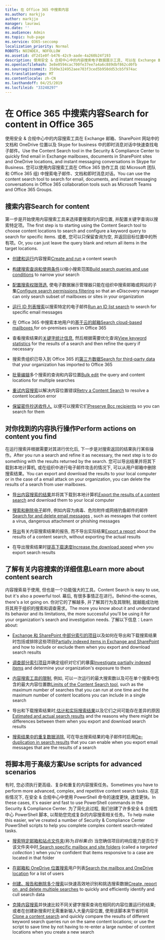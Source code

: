 ```yaml
---
title: 在 Office 365 中搜索内容
ms.author: markjjo
author: markjjo
manager: laurawi
ms.date: ''
ms.audience: Admin
ms.topic: hub-page
ms.service: O365-seccomp
localization_priority: Normal
ROBOTS: NOINDEX, NOFOLLOW
ms.assetid: df2d1e0f-b476-42c9-aade-4a260b24f193
description: 使用安全 & 合规中心中的内容搜索电子数据展示工具, 可以在 Exchange 邮箱、SharePoint 网站中的文档和 OneDrive 位置以及 Skype for business 中的即时消息对话中快速查找电子邮件。
ms.openlocfilehash: 3e8e0594cac700fe37ee7a4a6c889dbf862cd0fb
ms.sourcegitcommit: 3509e324952aee703f3ced5b950dd53cb5f974ac
ms.translationtype: MT
ms.contentlocale: zh-CN
ms.lasthandoff: 04/25/2019
ms.locfileid: "33248297"
---
```

# <a name="search-for-content-in-office-365"></a><span data-ttu-id="04e6d-103">在 Office 365 中搜索内容</span><span class="sxs-lookup"><span data-stu-id="04e6d-103">Search for content in Office 365</span></span>

<span data-ttu-id="04e6d-104">使用安全 & 合规中心中的内容搜索工具在 Exchange 邮箱、SharePoint 网站中的文档和 OneDrive 位置以及 Skype for business 中的即时消息对话中快速查找电子邮件。</span><span class="sxs-lookup"><span data-stu-id="04e6d-104">Use the Content Search tool in the Security & Compliance Center to quickly find email in Exchange mailboxes, documents in SharePoint sites and OneDrive locations, and instant messaging conversations in Skype for Business.</span></span> <span data-ttu-id="04e6d-105">您可以使用内容搜索工具在 Office 365 协作工具 (如 Microsoft 团队和 Office 365 组) 中搜索电子邮件、文档和即时消息对话。</span><span class="sxs-lookup"><span data-stu-id="04e6d-105">You can use the content search tool to search for email, documents, and instant messaging conversations in Office 365 collaboration tools such as Microsoft Teams and Office 365 Groups.</span></span>
  
## <a name="search-for-content"></a><span data-ttu-id="04e6d-106">搜索内容</span><span class="sxs-lookup"><span data-stu-id="04e6d-106">Search for content</span></span>

<span data-ttu-id="04e6d-107">第一步是开始使用内容搜索工具来选择要搜索的内容位置, 并配置关键字查询以搜索特定项。</span><span class="sxs-lookup"><span data-stu-id="04e6d-107">The first step is to starting using the Content Search tool to choose content locations to search and configure a keyword query to search for specific items.</span></span> <span data-ttu-id="04e6d-108">或者, 您可以只保留查询为空, 并返回目标位置中的所有项。</span><span class="sxs-lookup"><span data-stu-id="04e6d-108">Or, you can just leave the query blank and return all items in the target locations.</span></span>
  
- <span data-ttu-id="04e6d-109">[创建和运行](content-search.md)内容搜索</span><span class="sxs-lookup"><span data-stu-id="04e6d-109">[Create and run](content-search.md) a content search</span></span> 
    
- <span data-ttu-id="04e6d-110">[构建搜索查询和使用条件](keyword-queries-and-search-conditions.md)以缩小搜索范围</span><span class="sxs-lookup"><span data-stu-id="04e6d-110">[Build search queries and use conditions](keyword-queries-and-search-conditions.md) to narrow your search</span></span> 
    
- <span data-ttu-id="04e6d-111">[配置搜索权限筛选](permissions-filtering-for-content-search.md), 使电子数据展示管理器只能在组织中搜索邮箱或网站的子集</span><span class="sxs-lookup"><span data-stu-id="04e6d-111">[Configure search permissions filtering](permissions-filtering-for-content-search.md) so that an eDiscovery manager can only search subset of mailboxes or sites in your organization</span></span> 
    
- <span data-ttu-id="04e6d-112">[运行 ID 列表搜索](csv-file-for-an-id-list-content-search.md)以搜索特定的电子邮件</span><span class="sxs-lookup"><span data-stu-id="04e6d-112">[Run an ID list search](csv-file-for-an-id-list-content-search.md) to search for specific email messages</span></span> 
    
- <span data-ttu-id="04e6d-113">在 Office 365 中搜索本地用户的[基于云的邮箱](search-cloud-based-mailboxes-for-on-premises-users.md)</span><span class="sxs-lookup"><span data-stu-id="04e6d-113">[Search cloud-based mailboxes ](search-cloud-based-mailboxes-for-on-premises-users.md) for on-premises users in Office 365</span></span>

- <span data-ttu-id="04e6d-114">查看搜索结果的[关键字统计信息](view-keyword-statistics-for-content-search.md), 然后根据需要优化查询</span><span class="sxs-lookup"><span data-stu-id="04e6d-114">[View keyword statistics](view-keyword-statistics-for-content-search.md) for the results of a search and then refine the query if necessary</span></span> 
    
- <span data-ttu-id="04e6d-115">搜索贵组织已导入到 Office 365 的[第三方数据](use-content-search-to-search-third-party-data-that-was-imported.md)</span><span class="sxs-lookup"><span data-stu-id="04e6d-115">[Search for third-party data](use-content-search-to-search-third-party-data-that-was-imported.md) that your organization has imported to Office 365</span></span> 
    
- <span data-ttu-id="04e6d-116">[批量编辑](bulk-edit-content-searches.md)多个搜索的查询和内容位置</span><span class="sxs-lookup"><span data-stu-id="04e6d-116">[Bulk edit](bulk-edit-content-searches.md) the query and content locations for multiple searches</span></span> 
    
- <span data-ttu-id="04e6d-117">[重试内容搜索](retry-failed-content-search.md)以解决内容位置错误</span><span class="sxs-lookup"><span data-stu-id="04e6d-117">[Retry a Content Search](retry-failed-content-search.md) to resolve a content location error</span></span>

- <span data-ttu-id="04e6d-118">[保留密件抄送收件人](https://docs.microsoft.com/exchange/policy-and-compliance/holds/preserve-bcc-recipients-and-group-members), 以便可以搜索它们</span><span class="sxs-lookup"><span data-stu-id="04e6d-118">[Preserve Bcc recipients](https://docs.microsoft.com/exchange/policy-and-compliance/holds/preserve-bcc-recipients-and-group-members) so you can search for them</span></span> 


## <a name="perform-actions-on-content-you-find"></a><span data-ttu-id="04e6d-119">对你找到的内容执行操作</span><span class="sxs-lookup"><span data-stu-id="04e6d-119">Perform actions on content you find</span></span>

<span data-ttu-id="04e6d-120">在运行搜索并根据需要对其进行优化后, 下一步是对搜索返回的结果执行某些操作。</span><span class="sxs-lookup"><span data-stu-id="04e6d-120">After you run a search and refine it as necessary, the next step is to do something with the results returned by the search.</span></span> <span data-ttu-id="04e6d-121">您可以导出结果并将其下载到本地计算机, 或在组织中进行电子邮件攻击的情况下, 可以从用户邮箱中删除搜索结果。</span><span class="sxs-lookup"><span data-stu-id="04e6d-121">You can export and download the results to your local computer or in the case of a email attack on your organization, you can delete the results of a search from user mailboxes.</span></span>
  
- <span data-ttu-id="04e6d-122">[导出内容搜索的结果](export-search-results.md)并将其下载到本地计算机</span><span class="sxs-lookup"><span data-stu-id="04e6d-122">[Export the results of a content search](export-search-results.md) and download them to your local computer</span></span> 
    
- <span data-ttu-id="04e6d-123">[搜索和删除电子](search-for-and-delete-messages-in-your-organization.md)邮件, 例如内容为病毒、危险附件或网络钓鱼邮件的邮件</span><span class="sxs-lookup"><span data-stu-id="04e6d-123">[Search for and delete email messages](search-for-and-delete-messages-in-your-organization.md) , such as messages that content a virus, dangerous attachment or phishing messages</span></span> 
    
- <span data-ttu-id="04e6d-124">[导出](export-a-content-search-report.md)有关内容搜索结果的报告, 而不导出实际结果</span><span class="sxs-lookup"><span data-stu-id="04e6d-124">[Export a report](export-a-content-search-report.md) about the results of a content search, without exporting the actual results</span></span> 
    
- <span data-ttu-id="04e6d-125">在导出搜索结果时[提高下载速度](increase-download-speeds-when-exporting-ediscovery-results.md)</span><span class="sxs-lookup"><span data-stu-id="04e6d-125">[Increase the download speed](increase-download-speeds-when-exporting-ediscovery-results.md) when you export search results</span></span> 
    
## <a name="learn-more-about-content-search"></a><span data-ttu-id="04e6d-126">了解有关内容搜索的详细信息</span><span class="sxs-lookup"><span data-stu-id="04e6d-126">Learn more about content search</span></span>

<span data-ttu-id="04e6d-127">内容搜索易于使用, 但也是一个功能强大的工具。</span><span class="sxs-lookup"><span data-stu-id="04e6d-127">Content Search is easy to use, but it's also a powerful tool.</span></span> <span data-ttu-id="04e6d-128">幕后, 有很多事情正在进行。</span><span class="sxs-lookup"><span data-stu-id="04e6d-128">Behind-the-scenes, there's a lot going on.</span></span> <span data-ttu-id="04e6d-129">你对它的了解越多, 并了解其行为及其限制, 就越能成功地将其用于组织的搜索和调查需求。</span><span class="sxs-lookup"><span data-stu-id="04e6d-129">The more you know about it and understand its behavior and its limitations, the more successful you'll be using it for your organization's search and investigation needs.</span></span> <span data-ttu-id="04e6d-130">了解以下信息：</span><span class="sxs-lookup"><span data-stu-id="04e6d-130">Learn about:</span></span>
  
- <span data-ttu-id="04e6d-131">[Exchange 和 SharePoint 中部分索引的项目](partially-indexed-items-in-content-search.md)以及如何在导出和下载搜索结果时包括或排除这些项目</span><span class="sxs-lookup"><span data-stu-id="04e6d-131">[Partially indexed items in Exchange and SharePoint](partially-indexed-items-in-content-search.md) and how to include or exclude them when you export and download search results</span></span> 
    
- <span data-ttu-id="04e6d-132">[调查部分索引项目](investigating-partially-indexed-items-in-ediscovery.md)并确定组织对它们的暴露</span><span class="sxs-lookup"><span data-stu-id="04e6d-132">[Investigate partially indexed items](investigating-partially-indexed-items-in-ediscovery.md) and determine your organization's exposure to them</span></span> 
    
- <span data-ttu-id="04e6d-133">[内容搜索工具的限制](limits-for-content-search.md), 例如, 可以一次运行的最大搜索数以及可在单个搜索中包含的最大内容位置数</span><span class="sxs-lookup"><span data-stu-id="04e6d-133">[Limits of the Content Search tool](limits-for-content-search.md), such as the maximum number of searches that you can run at one time and the maximum number of content locations you can include in a single search</span></span> 
    
- <span data-ttu-id="04e6d-134">导出和下载搜索结果时,[估计和实际搜索结果](differences-between-estimated-and-actual-ediscovery-search-results.md)以及它们之间可能存在差异的原因</span><span class="sxs-lookup"><span data-stu-id="04e6d-134">[Estimated and actual search results](differences-between-estimated-and-actual-ediscovery-search-results.md) and the reasons why there might be differences between them when you export and download search results</span></span> 
    
- <span data-ttu-id="04e6d-135">[搜索结果中的重复数据消除](de-duplication-in-ediscovery-search-results.md), 可在导出搜索结果的电子邮件时启用</span><span class="sxs-lookup"><span data-stu-id="04e6d-135">[De-duplication in search results](de-duplication-in-ediscovery-search-results.md) that you can enable when you export email messages that are the results of a search</span></span> 
    
## <a name="use-scripts-for-advanced-scenarios"></a><span data-ttu-id="04e6d-136">将脚本用于高级方案</span><span class="sxs-lookup"><span data-stu-id="04e6d-136">Use scripts for advanced scenarios</span></span>

<span data-ttu-id="04e6d-137">有时, 您必须执行更高级、复杂和重复的内容搜索任务。</span><span class="sxs-lookup"><span data-stu-id="04e6d-137">Sometimes you have to perform more advanced, complex, and repetitive content search tasks.</span></span> <span data-ttu-id="04e6d-138">在这些情况下, 在安全 & 合规中心中使用 PowerShell 命令的速度更快, 速度更快。</span><span class="sxs-lookup"><span data-stu-id="04e6d-138">In these cases, it's easier and fast to use PowerShell commands in the Security & Compliance Center.</span></span> <span data-ttu-id="04e6d-139">为了简化此过程, 我们创建了许多安全 & 合规性中心 PowerShell 脚本, 以帮助您完成复杂的内容搜索相关任务。</span><span class="sxs-lookup"><span data-stu-id="04e6d-139">To help make this easier, we've created a number of Security & Compliance Center PowerShell scripts to help you complete complex content search-related tasks.</span></span>
  
- <span data-ttu-id="04e6d-140">[搜索特定邮箱和站点文件夹](use-content-search-for-targeted-collections.md)(称为*目标集合*) 当您确信项目的响应能力是否位于该文件夹中时,</span><span class="sxs-lookup"><span data-stu-id="04e6d-140">[Search specific mailbox and site folders](use-content-search-for-targeted-collections.md) (called a  *targeted collection*  ) when you're confident that items responsive to a case are located in that folder</span></span> 
    
- <span data-ttu-id="04e6d-141">[在邮箱和 OneDrive 位置搜索](search-the-mailbox-and-onedrive-for-business-for-a-list-of-users.md)用户列表</span><span class="sxs-lookup"><span data-stu-id="04e6d-141">[Search the mailbox and OneDrive location](search-the-mailbox-and-onedrive-for-business-for-a-list-of-users.md) for a list of users</span></span> 
    
- <span data-ttu-id="04e6d-142">[创建、报告和删除多个搜索](create-report-on-and-delete-multiple-content-searches.md)以快速高效地识别和挑选搜索数据</span><span class="sxs-lookup"><span data-stu-id="04e6d-142">[Create, report on, and delete multiple searches](create-report-on-and-delete-multiple-content-searches.md) to quickly and efficiently identify and cull search data</span></span> 
    
- <span data-ttu-id="04e6d-143">[克隆内容搜索](clone-a-content-search.md)并快速比较不同关键字搜索查询在相同的内容位置运行的结果;或者在创建新搜索时无需重新输入大量内容位置, 使用该脚本来节省时间</span><span class="sxs-lookup"><span data-stu-id="04e6d-143">[Clone a content search](clone-a-content-search.md) and quickly compare the results of different keyword search queries run on the same content locations; or use the script to save time by not having to re-enter a large number of content locations when you create a new search</span></span> 
    

